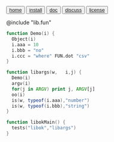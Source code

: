 <button class="button button1"><a href=/fun/index>home</a></button>
<button class="button button2"><a href=/fun/INSTALL>install</a></button>
<button class="button button1"><a href=/fun/ABOUT>doc</a></button>
<button class="button button2"><a href=http://github.com/timm/fun/issues>discuss</a></button>
<button class="button button1"><a href=/fun/LICENSE>license</a></button>

@include "lib.fun"

```awk
function Demo(i) {
  Object(i)
  i.aaa = 10
  i.bbb = "no"
  i.ccc = "where" FUN.dot "csv"
}
```

```awk
function libargs(w,   i,j) {
  Demo(i)
  argv(i)
  for(j in ARGV) print j, ARGV[j]
  oo(i)
  is(w, typeof(i.aaa),"number")
  is(w, typeof(i.bbb),"string")
}
```

```awk
function libokMain() { 
  tests("libok","libargs") 
}
```

